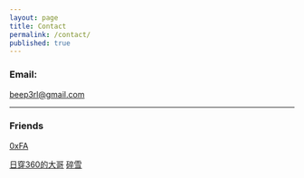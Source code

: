 ```yaml
---
layout: page
title: Contact
permalink: /contact/
published: true
---
```

 
### **Email**: 

 [beep3rl@gmail.com](mailto:beep3rl@gmail.com)

---

### Friends

 [0xFA](http://0xfa.club)
 
 [日穿360的大哥](http://mr-fk.cn)
 [碎雪](http://roytse.github.io)
